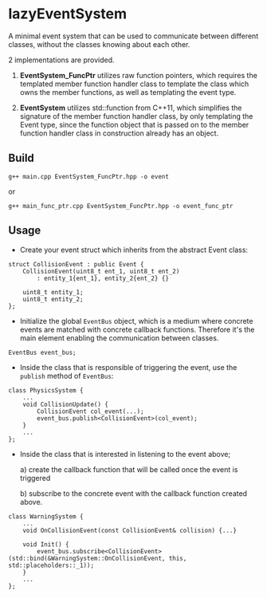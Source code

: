# lazyEventSystem
A minimal event system that can be used to communicate between different classes, without the classes knowing about each other. 

2 implementations are provided.

1) **EventSystem_FuncPtr** utilizes raw function pointers, which requires the templated member function handler class to template the class which owns the member functions, as well as templating the event type.

2) **EventSystem** utilizes std::function from C++11, which simplifies the signature of the member function handler class, by only templating the Event type, since the function object that is passed on to the member function handler class in construction already has an object.

## Build
```
g++ main.cpp EventSystem_FuncPtr.hpp -o event
```
or
```
g++ main_func_ptr.cpp EventSystem_FuncPtr.hpp -o event_func_ptr
```

## Usage
- Create your event struct which inherits from the abstract Event class:
```
struct CollisionEvent : public Event {
    CollisionEvent(uint8_t ent_1, uint8_t ent_2) 
        : entity_1{ent_1}, entity_2{ent_2} {}

    uint8_t entity_1;
    uint8_t entity_2;
};
```

- Initialize the global `EventBus` object, which is a medium where concrete events are matched with concrete callback functions. Therefore it's the main element enabling the communication between classes.
```
EventBus event_bus;
```

- Inside the class that is responsible of triggering the event, use the `publish` method of `EventBus`:
```
class PhysicsSystem {
    ...
    void CollisionUpdate() {
        CollisionEvent col_event(...);
        event_bus.publish<CollisionEvent>(col_event);
    }
    ...
};
```

- Inside the class that is interested in listening to the event above; 

    a) create the callback function that will be called once the event is triggered

    b) subscribe to the concrete event with the callback function created above.
```
class WarningSystem {
    ...
    void OnCollisionEvent(const CollisionEvent& collision) {...}

    void Init() {
        event_bus.subscribe<CollisionEvent>(std::bind(&WarningSystem::OnCollisionEvent, this, std::placeholders::_1));
    }
    ...
};
```